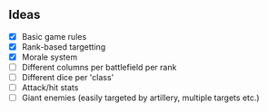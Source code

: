 Ideas
---
- [x] Basic game rules
- [x] Rank-based targetting
- [x] Morale system
- [ ] Different columns per battlefield per rank
- [ ] Different dice per 'class'
- [ ] Attack/hit stats
- [ ] Giant enemies (easily targeted by artillery, multiple targets etc.)